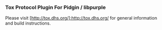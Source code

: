 ###  Tox Protocol Plugin For Pidgin / libpurple

Please visit [http://tox.dhs.org/]:http://tox.dhs.org/ for general information
and build instructions.
